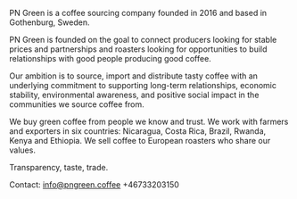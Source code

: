 PN Green is a coffee sourcing company founded in 2016 and based in Gothenburg, Sweden. 

PN Green is founded on the goal to connect producers looking for stable prices and partnerships and roasters looking for opportunities to build relationships with good people producing good coffee.

Our ambition is to source, import and distribute tasty coffee with an underlying commitment to supporting long-term relationships, economic stability, environmental awareness, and positive social impact in the communities we source coffee from.

We buy green coffee from people we know and trust. We work with farmers and exporters in six countries: 
Nicaragua, Costa Rica, Brazil, Rwanda, Kenya and Ethiopia. We sell coffee to European roasters who share our values. 

Transparency, taste, trade.

Contact: 
info@pngreen.coffee
+46733203150
